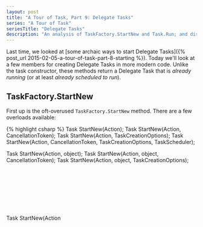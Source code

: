 ```yaml
---
layout: post
title: "A Tour of Task, Part 9: Delegate Tasks"
series: "A Tour of Task"
seriesTitle: "Delegate Tasks"
description: "An analysis of TaskFactory.StartNew and Task.Run; and discussion of whether they should be used for asynchronous and/or parallel code."
---
```


Last time, we looked at [some archaic ways to start Delegate Tasks]({% post_url 2015-02-05-a-tour-of-task-part-8-starting %}). Today we'll look at a few members for creating Delegate Tasks in more modern code. Unlike the task constructor, these methods return a Delegate Task that is *already running* (or at least *already scheduled to run*).

## TaskFactory.StartNew

First up is the oft-overused `TaskFactory.StartNew` method. There are a few overloads available:

{% highlight csharp %}
Task StartNew(Action);
Task StartNew(Action, CancellationToken);
Task StartNew(Action, TaskCreationOptions);
Task StartNew(Action, CancellationToken, TaskCreationOptions, TaskScheduler);

Task StartNew(Action<object>, object);
Task StartNew(Action<object>, object, CancellationToken);
Task StartNew(Action<object>, object, TaskCreationOptions);
Task StartNew(Action<object>, object, CancellationToken, TaskCreationOptions, TaskScheduler);

Task<TResult> StartNew<TResult>(Func<TResult>);
Task<TResult> StartNew<TResult>(Func<TResult>, CancellationToken);
Task<TResult> StartNew<TResult>(Func<TResult>, TaskCreationOptions);
Task<TResult> StartNew<TResult>(Func<TResult>, CancellationToken, TaskCreationOptions, TaskScheduler);

Task<TResult> StartNew<TResult>(Func<object, TResult>, object);
Task<TResult> StartNew<TResult>(Func<object, TResult>, object, CancellationToken);
Task<TResult> StartNew<TResult>(Func<object, TResult>, object, TaskCreationOptions);
Task<TResult> StartNew<TResult>(Func<object, TResult>, object, CancellationToken, TaskCreationOptions, TaskScheduler);
{% endhighlight %}

The overloads containing an `object` parameter simply pass that value through to the continuation delegate; this is just an optimization to avoid an extra allocation in some cases, so we can ignore those overloads for now. That leaves two sets of overloads, which act like default parameters for the two core methods:

{% highlight csharp %}
Task StartNew(Action, CancellationToken, TaskCreationOptions, TaskScheduler);
Task<TResult> StartNew<TResult>(Func<TResult>, CancellationToken, TaskCreationOptions, TaskScheduler);
{% endhighlight %}

`StartNew` can take a delegate without a return value (`Action`) or with a return value (`Func<TResult>`), and returns an appropriate task type based on whether the delegate returns a value. Note that neither of these delegate types are [`async`-aware delegates]({% post_url 2014-02-20-synchronous-and-asynchronous-delegate %}); this causes complications when developers try to use `StartNew` to start an asynchronous task.

<div class="alert alert-danger" markdown="1">
<i class="fa fa-exclamation-triangle fa-2x pull-left"></i>

`TaskFactory.StartNew` doesn't support `async`-aware delegates. `Task.Run` does.
</div>

The "default values" for the `StartNew` overloads come from their `TaskFactory` instance. The `CancellationToken` parameter defaults to `TaskFactory.CancellationToken`. The `TaskCreationOptions` parameter defaults to `TaskFactory.CreationOptions`. The `TaskScheduler` parameter defaults to `TaskFactory.Scheduler`. Let's consider each of these parameters in turn.

### CancellationToken

First, the `CancellationToken`. This paramter is often misunderstood. I've seen many (smart) developers pass a `CancellationToken` to `StartNew` believing that the token can be used to cancel the delegate at any time during its execution. However, this is not what happens. The `CancellationToken` passed to `StartNew` is only effective *before* the delegate starts executing. In other words, it cancels the *starting* of the delegate, not the delegate itself. Once that delegate starts executing, the `CancellationToken` argument cannot be used to cancel that delegate. The delegate itself must observe the `CancellationToken` (e.g., with `CancellationToken.ThrowIfCancellationRequested`) in order to support cancellation after it starts executing.

{:.center}
[![]({{ site_url }}/assets/i-do-not-think-it-means.jpg)]({{ site_url }}/assets/i-do-not-think-it-means.jpg)

However, there is a minor difference in behavior if you do also pass a `CancellationToken` to `StartNew`. If the delegate itself observes the `CancellationToken`, then it will raise an `OperationCanceledException`. If the `StartNew` call does not include that `CancellationToken`, then the returned task is faulted with that exception. However, if the delegate raises an `OperationCanceledException` from the same `CancellationToken` passed to `StartNew`, then the returned task is *canceled* instead of faulted, and the `OperationCanceledException` is replaced with a `TaskCanceledException`.

OK, that was a bit much to describe in words. If you want to see the same details expressed in code, see the unit tests in [this gist](https://gist.github.com/StephenCleary/37d95619f7803f444d3d).

However, this difference in behavior does not impact your code as long as you use one of the the common patterns for detecting cancellation. For asynchronous code, you'd `await` the task and catch an `OperationCanceledException` (for more complete examples, see the unit tests in [this gist](https://gist.github.com/StephenCleary/dfd2a8b0a50ea3040695)):

{% highlight csharp %}
try
{
  // "task" was started by StartNew, and either StartNew or
  // the task delegate observes a cancellation token.
  await task;
}
catch (OperationCanceledException ex)
{
  // ex.CancellationToken contains the cancellation token,
  // if you need it.
}
{% endhighlight %}

For synchronous code, you'd call `Wait` (or `Result`) on the task and expect an `AggregateException` whose `InnerException` is an `OperationCanceledException` (for more complete examples, see the unit tests in [this gist](https://gist.github.com/StephenCleary/6674ae30974f478a4b7f)):

{% highlight csharp %}
try
{
  // "task" was started by StartNew, and either StartNew or
  // the task delegate observes a cancellation token.
  task.Wait();
}
catch (AggregateException exception)
{
  var ex = exception.InnerException as OperationCanceledException;
  if (ex != null)
  {
    // ex.CancellationToken contains the cancellation token,
    // if you need it.
  }
}
{% endhighlight %}

In conclusion, the `CancellationToken` parameter of `StarNew` is nearly useless. It introduces some subtle changes in behavior, and is confusing to many developers. I never use it, myself.

### TaskCreationOptions

There are a couple of "scheduling options" that are just passed to the `TaskScheduler` that schedules the task. `PreferFairness` is a hint asking for FIFO behavior. `LongRunning` is a hint that the task will execute for a long time. As of this writing, the `TaskScheduler.Default` task scheduler will create a separate thread (outside the thread pool) for tasks with the `LongRunning` flag; however, this behavior is not guaranteed. Note that both of these options are just hints; it is entirely appropriate for the `TaskScheduler` to ignore them both.

There are a few more "scheduling options" that are not passed to the `TaskScheduler`. The `HideScheduler` option (introduced in .NET 4.5) will use the given task scheulder to schedule the task, but then will pretend that there is no current task scheduler while the task is executing; this can be used as a workaround for the unexpected default task scheduler (described below). The `RunContinuationsAsynchronously` option (introduced in .NET 4.6) will force any continuations of this task to execute asynchronously.

The "parenting options" control how the task is attached to the currently-executing task. [Attached child tasks](https://msdn.microsoft.com/en-us/library/vstudio/dd997417(v=vs.110).aspx?WT.mc_id=DT-MVP-5000058) change the [behavior of their parent task]({% post_url 2014-06-05-a-tour-of-task-part-3-status %}) in ways that are convenient in some [dynamic task parallelism](https://msdn.microsoft.com/en-us/library/ff963551.aspx?WT.mc_id=DT-MVP-5000058) scenarios, but are unexpected and awkward anywhere outside that (extremely small) use case. `AttachedToParent` will attach the task as a child task of the currently-executing task. In modern code, you almost never want this option; more importantly, you almost never want *other* code to attach child tasks to your tasks. For this reason, the `DenyChildAttach` option was introduced in .NET 4.5, which prevents any other tasks from using `AttachedToParent` to attach to this task.

<div class="alert alert-danger" markdown="1">
<i class="fa fa-exclamation-triangle fa-2x pull-left"></i>

`Task.Factory.StartNew` has a non-optimal default option setting of `TaskCreationOptions.None`. `Task.Run` uses the more appropriate default of `TaskCreationOptions.DenyChildAttach`.
</div>

### TaskScheduler

The `TaskScheduler` is used to schedule the continuation. A `TaskFactory` may define its own `TaskScheduler` which it uses by default. Note that the default `TaskScheduler` of the static `Task.Factory` instance is *not* `TaskScheduler.Default`, but rather `TaskScheduler.Current`. This fact has caused quite a bit of confusion over the years, because the vast majority of the time, developers expect (and desire) `TaskScheduler.Default`. I've [described this problem in detail before]({% post_url 2013-08-29-startnew-is-dangerous %}), but a little review never hurts.

The following code first creates a UI task factory to schedule work to the UI thread. Then, as a part of that work, it starts some work to run in the background.

{% highlight csharp %}
private void Button_Click(object sender, RoutedEventArgs e)
{
    var ui = new TaskFactory(TaskScheduler.FromCurrentSynchronizationContext());
    ui.StartNew(() =>
    {
        Debug.WriteLine("UI on thread " + Environment.CurrentManagedThreadId);
        Task.Factory.StartNew(() =>
        {
            Debug.WriteLine("Background work on thread " + Environment.CurrentManagedThreadId);
        });
    });
}
{% endhighlight %} 

The output on my system is:

    UI on thread 9
    Background work on thread 9

The problem is that while the outer `StartNew` is running, `TaskScheduler.Current` is the UI task scheduler. This is picked up as the default value for the `TaskScheduler` parameter by the inner `StartNew`, which causes the background work to be scheduled to the UI thread rather than a thread pool thread. This scenario can be avoided by passing `HideScheduler` to the outer `StartNew` task, or by passing an explicit `TaskScheduler.Default` to the inner `StartNew`.

<div class="alert alert-danger" markdown="1">
<i class="fa fa-exclamation-triangle fa-2x pull-left"></i>

`Task.Factory.StartNew` has a confusing default scheduler `TaskScheduler.Current`. `Task.Run` always uses the appropriate default of `TaskScheduler.Default`.
</div>

**In conclusion**, I do not recommend using `Task.Factory.StartNew` at all, unless you are doing [dynamic task parallelism](https://msdn.microsoft.com/en-us/library/ff963551.aspx?WT.mc_id=DT-MVP-5000058) (which is extremely rare). In modern code, you should almost always use `Task.Run` instead. If you do have a custom `TaskScheduler` (e.g., one of the schedulers in `ConcurrentExclusiveSchedulerPair`), then it is appropriate to create your own `TaskFactory` instance and use `StartNew` on that; however, `Task.Factory.StartNew` should be avoided.

**Update, 2015-03-04 [(suggested by Bar Arnon)](https://twitter.com/i3arnon/status/573169519482540033):** If you do choose to use `StartNew` (i.e., if you need to use a custom `TaskScheduler`), bear in mind that `StartNew` does not automatically handle asynchronous delegates. To run asynchronous code on a custom task scheduler, you'll need to use `Unwrap`.

## Task.Run

`Task.Run` is the modern, preferred method for queueing work to the thread pool. It does not work with custom schedulers, but provides a simpler API than `Task.Factory.StartNew`, and is `async`-aware to boot:

{% highlight csharp %}
Task Run(Action);
Task Run(Action, CancellationToken);

Task Run(Func<Task>);
Task Run(Func<Task>, CancellationToken);

Task<TResult> Run<TResult>(Func<TResult>);
Task<TResult> Run<TResult>(Func<TResult>, CancellationToken);

Task<TResult> Run<TResult>(Func<Task<TResult>>);
Task<TResult> Run<TResult>(Func<Task<TResult>>, CancellationToken);
{% endhighlight %}

There are three axis of overloading going on here: whether or not there is a `CancellationToken`, whether the delegate returns a `TResult` value, and whether the delegate is synchronous (`Action`/`Func<TResult>`) or asynchronous (`Func<Task>`/`Func<Task<TResult>>`). Technically, `Task.Run` does not always create a Delegate Task; when it is given an asynchronous delegate, it actually returns a Promise Task. But conceptually, `Task.Run` is specifically for executing delegates on the thread pool, so I'm covering this set of overloads along with `StartNew` (which always does create Delegate Tasks).

The `CancellationToken` parameter sadly has the same problems described above for `StartNew`. That is, it really only cancels the *scheduling* of the delegate, which happens almost immediately. The presence of the `CancellationToken` argument does change the semantics slightly, similarly to `StartNew`. The full unit tests are [in this gist](https://gist.github.com/StephenCleary/37d95619f7803f444d3d), which has only one result that may be surprising: if an asynchronous delegate explicitly observes a `CancellationToken`, the returned task will be *canceled* instead of *faulted*. Just like `TaskFactory.StartNew`, these minor differences in semantics don't matter if the consuming code uses the standard pattern for detecting cancellation.

So, I conclude that the `CancellationToken` parameter of `Task.Run` is pretty much useless.

However, the other overloads are quite useful, and `Task.Run` is the best modern way for most code to queue work to the thread pool.